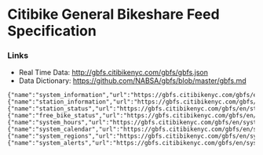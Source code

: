 # Citibike General Bikeshare Feed Specification

### Links
* Real Time Data: http://gbfs.citibikenyc.com/gbfs/gbfs.json
* Data Dictionary: https://github.com/NABSA/gbfs/blob/master/gbfs.md

```
{"name":"system_information","url":"https://gbfs.citibikenyc.com/gbfs/en/system_information.json"}
{"name":"station_information","url":"https://gbfs.citibikenyc.com/gbfs/en/station_information.json"}
{"name":"station_status","url":"https://gbfs.citibikenyc.com/gbfs/en/station_status.json"}
{"name":"free_bike_status","url":"https://gbfs.citibikenyc.com/gbfs/en/free_bike_status.json"}
{"name":"system_hours","url":"https://gbfs.citibikenyc.com/gbfs/en/system_hours.json"}
{"name":"system_calendar","url":"https://gbfs.citibikenyc.com/gbfs/en/system_calendar.json"}
{"name":"system_regions","url":"https://gbfs.citibikenyc.com/gbfs/en/system_regions.json"}
{"name":"system_alerts","url":"https://gbfs.citibikenyc.com/gbfs/en/system_alerts.json"}
```
